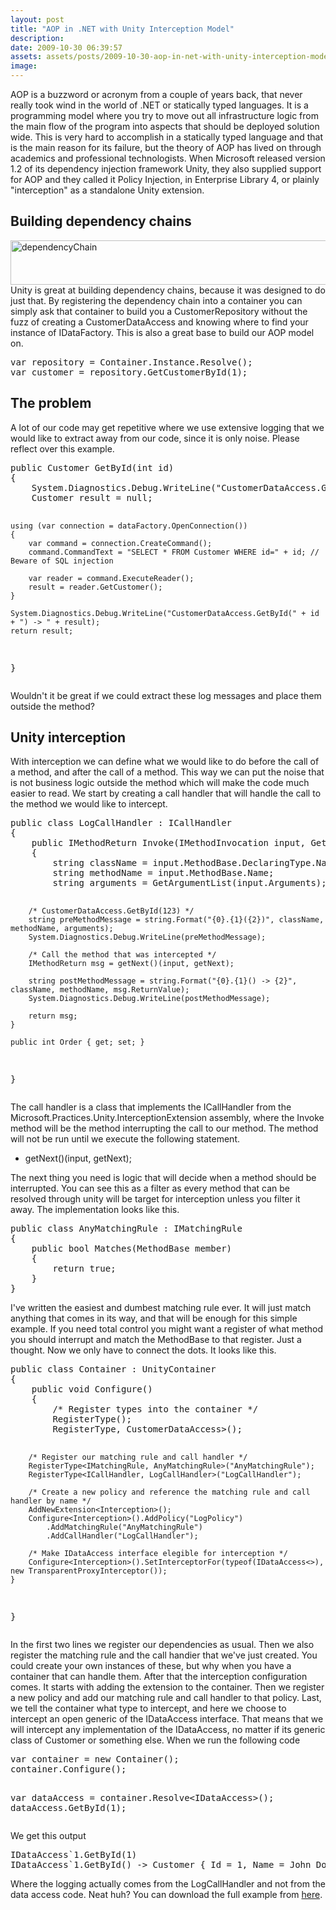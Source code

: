 ```yaml
---
layout: post
title: "AOP in .NET with Unity Interception Model"
description:
date: 2009-10-30 06:39:57
assets: assets/posts/2009-10-30-aop-in-net-with-unity-interception-model
image: 
---
```


<p>AOP is a buzzword or acronym from a couple of years back, that never really took wind in the world of .NET or statically typed languages. It is a programming model where you try to move out all infrastructure logic from the main flow of the program into aspects that should be deployed solution wide.  This is very hard to accomplish in a statically typed language and that is the main reason for its failure, but the theory of AOP has lived on through academics and professional technologists.  When Microsoft released version 1.2 of its dependency injection framework Unity, they also supplied support for AOP and they called it Policy Injection, in Enterprise Library 4, or plainly "interception" as a standalone Unity extension.</p>
<h2>Building dependency chains</h2>
<p><img class="size-full wp-image-562" title="dependencyChain" src="http://litemedia.info/media/Default/Mint/dependencyChain.png" alt="dependencyChain" width="625" height="71" style="display: block;" />Unity is great at building dependency chains, because it was designed to do just that. By registering the dependency chain into a container you can simply ask that container to build you a CustomerRepository without the fuzz of creating a CustomerDataAccess and knowing where to find your instance of IDataFactory. This is also a great base to build our AOP model on.</p>
<pre class="brush:csharp">var repository = Container.Instance.Resolve<CustomerRepository>();
var customer = repository.GetCustomerById(1);</pre>
<h2>The problem</h2>
<p>A lot of our code may get repetitive where we use extensive logging that we would like to extract away from our code, since it is only noise. Please reflect over this example.</p>
<pre class="brush:csharp">public Customer GetById(int id)
{
    System.Diagnostics.Debug.WriteLine("CustomerDataAccess.GetById(" + id + ")"); // Noise
    Customer result = null;

    using (var connection = dataFactory.OpenConnection())
    {
        var command = connection.CreateCommand();
        command.CommandText = "SELECT * FROM Customer WHERE id=" + id; // Beware of SQL injection

        var reader = command.ExecuteReader();
        result = reader.GetCustomer();
    }

    System.Diagnostics.Debug.WriteLine("CustomerDataAccess.GetById(" + id + ") -> " + result);
    return result;
}</pre>
<p>Wouldn't it be great if we could extract these log messages and place them outside the method?</p>
<h2>Unity interception</h2>
<p>With interception we can define what we would like to do before the call of a method, and after the call of a method. This way we can put the noise that is not business logic outside the method which will make the code much easier to read. We start by creating a call handler that will handle the call to the method we would like to intercept.</p>
<pre class="brush:csharp">public class LogCallHandler : ICallHandler
{
    public IMethodReturn Invoke(IMethodInvocation input, GetNextHandlerDelegate getNext)
    {
        string className = input.MethodBase.DeclaringType.Name;
        string methodName = input.MethodBase.Name;
        string arguments = GetArgumentList(input.Arguments);

        /* CustomerDataAccess.GetById(123) */
        string preMethodMessage = string.Format("{0}.{1}({2})", className, methodName, arguments);
        System.Diagnostics.Debug.WriteLine(preMethodMessage);

        /* Call the method that was intercepted */
        IMethodReturn msg = getNext()(input, getNext);

        string postMethodMessage = string.Format("{0}.{1}() -> {2}", className, methodName, msg.ReturnValue);
        System.Diagnostics.Debug.WriteLine(postMethodMessage);

        return msg;
    }

    public int Order { get; set; }
}</pre>
<p>The call handler is a class that implements the ICallHandler from the Microsoft.Practices.Unity.InterceptionExtension assembly, where the Invoke method will be the method interrupting the call to our method. The method will not be run until we execute the following statement.</p>
<ul>
<li>getNext()(input, getNext);</li>
</ul>
<p>The next thing you need is logic that will decide when a method should be interrupted. You can see this as a filter as every method that can be resolved through unity will be target for interception unless you filter it away. The implementation looks like this.</p>
<pre class="brush:csharp">public class AnyMatchingRule : IMatchingRule
{
    public bool Matches(MethodBase member)
    {
        return true;
    }
}</pre>
<p>I've written the easiest and dumbest matching rule ever. It will just match anything that comes in its way, and that will be enough for this simple example. If you need total control you might want a register of what method you should interrupt and match the MethodBase to that register. Just a thought.  Now we only have to connect the dots. It looks like this.</p>
<pre class="brush:csharp">public class Container : UnityContainer
{
    public void Configure()
    {
        /* Register types into the container */
        RegisterType<IDataFactory, StubDataFactory>();
        RegisterType<IDataAccess<Customer>, CustomerDataAccess>();

        /* Register our matching rule and call handler */
        RegisterType<IMatchingRule, AnyMatchingRule>("AnyMatchingRule");
        RegisterType<ICallHandler, LogCallHandler>("LogCallHandler");

        /* Create a new policy and reference the matching rule and call handler by name */
        AddNewExtension<Interception>();
        Configure<Interception>().AddPolicy("LogPolicy")
            .AddMatchingRule("AnyMatchingRule")
            .AddCallHandler("LogCallHandler");

        /* Make IDataAccess interface elegible for interception */
        Configure<Interception>().SetInterceptorFor(typeof(IDataAccess<>), new TransparentProxyInterceptor());
    }
}</pre>
<p>In the first two lines we register our dependencies as usual. Then we also register the matching rule and the call handier that we've just created. You could create your own instances of these, but why when you have a container that can handle them.  After that the interception configuration comes. It starts with adding the extension to the container. Then we register a new policy and add our matching rule and call handler to that policy. Last, we tell the container what type to intercept, and here we choose to intercept an open generic of the IDataAccess interface. That means that we will intercept any implementation of the IDataAccess, no matter if its generic class of Customer or something else.  When we run the following code</p>
<pre class="brush:csharp">var container = new Container();
container.Configure();

var dataAccess = container.Resolve<IDataAccess<Customer>>();
dataAccess.GetById(1);</pre>
<p>We get this output</p>
<pre>IDataAccess`1<AopExample.Customer>.GetById(1)
IDataAccess`1<AopExample.Customer>.GetById() -> Customer { Id = 1, Name = John Doe }</pre>
<p>Where the logging actually comes from the LogCallHandler and not from the data access code. Neat huh? You can download the full example from <a href="http://mint.litemedia.se/wp-content/uploads/AopExample.zip">here</a>.</p>
